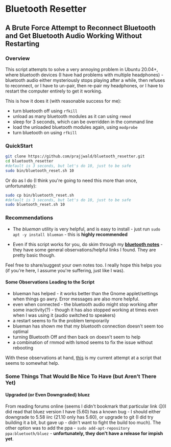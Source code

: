 # Bluetooth Resetter

## A Brute Force Attempt to Reconnect Bluetooth and Get Bluetooth Audio Working Without Restarting

### Overview

This script attempts to solve a very annoying problem in Ubuntu 20.04+, where bluetooth devices (I have had problems with multiple headphones) - bluetooth audio either mysteriously stops playing after a while, then refuses to reconnect, or I have to un-pair, then re-pair my headphones, or I have to restart the computer entirely to get it working.

This is how it does it (with reasonable success for me):

- turn bluetooth off using ```rfkill```
- unload as many bluetooth modules as it can using ```rmmod```
- sleep for 3 seconds, which can be overridden in the command line
- load the unloaded bluetooth modules again, using ```modprobe```
- turn bluetooth on using ```rfkill```

### QuickStart

```bash
git clone https://github.com/prajjwald/bluetooth_resetter.git
cd bluetooth_resetter
#default is 3 seconds, but let's do 10, just to be safe
sudo bin/bluetooth_reset.sh 10
```

Or do as I do (I think you're going to need this more than once, unfortunately):

```bash
sudo cp bin/bluetooth_reset.sh
#default is 3 seconds, but let's do 10, just to be safe
sudo bluetooth_reset.sh 10
```


### Recommendations 

- The *blueman* utility is very helpful, and is easy to install - just run ```sudo apt -y install blueman``` - this is **highly recommended**

- Even if this script works for you, do skim through my **[bluetooth notes](bluetooth_notes.md)** - they have some general observations/helpful links I found.  They are pretty basic though.

Feel free to share/suggest your own notes too.  I really hope this helps you (if you're here, I assume you're suffering, just like I was).

#### Some Observations Leading to the Script

- blueman has helped - it works better than the Gnome applet/settings when things go awry. Error messages are also more helpful.
- even when connected - the bluetooth audio might stop working after some inactivity(?) - though it has also stopped working at times even when I was using it (audio switched to speakers)
- a restart seems to fix the problem temporarily
- blueman has shown me that my bluetooth connection doesn't seem too optimal
- turning Bluetooth Off and then back on doesn't seem to help
- a combination of rmmod with lsmod seems to fix the issue without rebooting

With these observations at hand, [this](bin/bluetooth_reset.sh) is my current attempt at a script that seems to somewhat help.

### Some Things That Would Be Nice To Have (but Aren’t There Yet)

#### Upgraded (or Even Downgraded) bluez

From reading forums online (seems I didn't bookmark that particular link 😥)I did read that bluez version I have (5.60) has a known bug - I should either downgrade to 5.58 iirc (21.10 only has 5.60), or upgrade to git (I did try building it a bit, but gave up - didn't want to fight the build too much).  The other option was to add the ppa - ```sudo add-apt-repository ppa:bluetooth/bluez``` - **unfortunately, they don't have a release for impish yet**.
